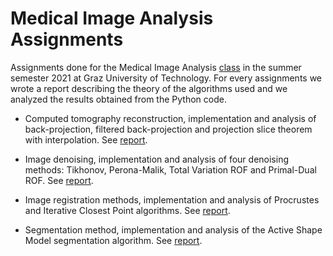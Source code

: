 # Medical Image Analysis Assignments

Assignments done for the Medical Image Analysis [class](https://online.tugraz.at/tug_online/wbLv.wbShowLVDetail?pStpSpNr=255655&pSpracheNr=2) in the summer semester 2021 at Graz University of Technology. For every assignments we wrote a report describing the theory of the algorithms used and we analyzed the results obtained from the Python code. 

- Computed tomography reconstruction, implementation and analysis of back-projection, filtered back-projection and projection slice theorem with interpolation. See [report](https://github.com/FraCorti/Medical-Image-Analysis-Assignments/blob/master/assignments/assignment-1/report_Corti_Mazzella.pdf).

- Image denoising, implementation and analysis of four denoising methods: Tikhonov, Perona-Malik, Total Variation ROF and Primal-Dual ROF. See [report](https://github.com/FraCorti/Medical-Image-Analysis-Assignments/blob/master/assignments/assignment-2/report_Corti_Mazzella.pdf).

- Image registration methods, implementation and analysis of Procrustes and Iterative Closest Point algorithms. See [report](https://github.com/FraCorti/Medical-Image-Analysis-Assignments/blob/master/assignments/assignment-3/report_Corti_Mazzella.pdf).

- Segmentation method, implementation and analysis of the Active Shape Model segmentation algorithm. See [report](https://github.com/FraCorti/Medical-Image-Analysis-Assignments/blob/master/assignments/assignment-4/report_Corti_Mazzella.pdf). 
